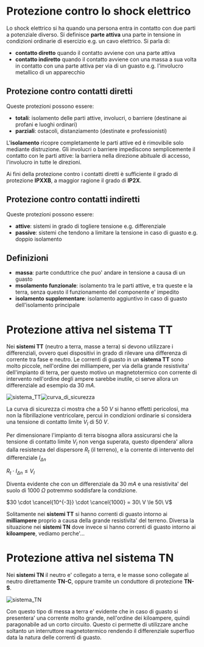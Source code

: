 # Protezione contro lo shock elettrico  

Lo shock elettrico si ha quando una persona entra in contatto con due parti a potenziale diverso. Si definisce **parte attiva** una parte in tensione in condizioni ordinarie di esercizio e.g. un cavo elettrico. Si parla di:

* **contatto diretto** quando il contatto avviene con una parte attiva
* **contatto indiretto** quando il contatto avviene con una massa a sua volta in contatto con una parte attiva per via di un guasto e.g. l'involucro metallico di un apparecchio

## Protezione contro contatti diretti  

Queste protezioni possono essere:  

* **totali**: isolamento delle parti attive, involucri, o barriere (destinane ai profani e luoghi ordinari)
* **parziali**: ostacoli, distanziamento (destinate e professionisti)

L'**isolamento** ricopre completamente le parti attive ed è rimovibile solo mediante distruzione. Gli involucri o barriere impediscono semplicemente il contatto con le parti attive: la barriera nella direzione abituale di accesso, l'involucro in tutte le direzioni.  

Ai fini della protezione contro i contatti diretti è sufficiente il  grado di protezione **IPXXB**, a maggior ragione il grado di **IP2X**.  

## Protezione contro contatti indiretti  

Queste protezioni possono essere:  

* **attive**: sistemi in grado di togliere tensione e.g. differenziale
* **passive**: sistemi che tendono a limitare la tensione in caso di guasto e.g. doppio isolamento

## Definizioni  

* **massa**: parte conduttrice che puo' andare in tensione a causa di un guasto
* **msolamento funzionale**: isolamento tra le parti attive, e tra queste e la terra, senza questo il funzionamento del componente e' impedito
* **isolamento supplementare**: isolamento aggiuntivo in caso di guasto dell'isolamento principale


# Protezione attiva nel sistema TT

Nei **sistemi TT** (neutro a terra, masse a terra) si devono utilizzare i differenziali, ovvero quei dispositivi in grado di rilevare una differenza di corrente tra fase e neutro. Le correnti di guasto in un **sistema TT** sono molto piccole, nell'ordine dei milliampere, per via della grande resistivita' dell'impianto di terra, per questo motivo un magnetotermico con corrente di intervento nell'ordine degli ampere sarebbe inutile, ci serve allora un differenziale ad esempio da $30\ mA$.

![sistema_TT](https://user-images.githubusercontent.com/7195133/219198175-9fef80f0-1d13-4d39-88dc-9ce5e2ff6e3b.jpg)![curva_di_sicurezza](https://user-images.githubusercontent.com/7195133/219171760-68adef17-8b2a-4917-b645-8e0bbad49e98.jpg)  

La curva di sicurezza ci mostra che a $50\ V$ si hanno effetti pericolosi, ma non la fibrillazione ventricolare, percui in condizioni ordinarie si considera una tensione di contatto limite $V_l$ di $50\ V$.  

Per dimensionare l'impianto di terra bisogna allora assicurarsi che la tensione di contatto limite $V_l$ non venga superata, questo dipendera' allora dalla resistenza del dispersore $R_t$ (il terreno), e la corrente di intervento del differenziale $I_{\Delta n}$  

$R_t \cdot I_{\Delta n} \le V_l$  

Diventa evidente che con un differenziale da $30\ mA$ e una resistivita' del suolo di $1000\ \Omega$ potremmo soddisfare la condizione.  

$30 \cdot \cancel{10^{-3}} \cdot \cancel{1000} = 30\ V \le 50\ V$  

Solitamente nei **sistemi TT** si hanno correnti di guasto intorno ai **milliampere** proprio a causa della grande resistivita' del terreno. Diversa la situazione nei **sistemi TN** dove invece si hanno correnti di guasto intorno ai **kiloampere**, vediamo perche'...  

# Protezione attiva nel sistema TN  

Nei **sistemi TN** il neutro e' collegato a terra, e le masse sono collegate al neutro direttamente **TN-C**, oppure tramite un conduttore di protezione **TN-S**.  

![sistema_TN](https://user-images.githubusercontent.com/7195133/219199501-ca3b9dcc-a76b-4e80-8ffd-651e9c50c5c4.jpg)  

Con questo tipo di messa a terra e' evidente che in caso di guasto si presentera' una corrente molto grande, nell'ordine dei kiloampere, quindi paragonabile ad un corto circuito. Questo ci permette di utilizzare anche soltanto un interruttore magnetotermico rendendo il differenziale superfluo data la natura delle correnti di guasto.  